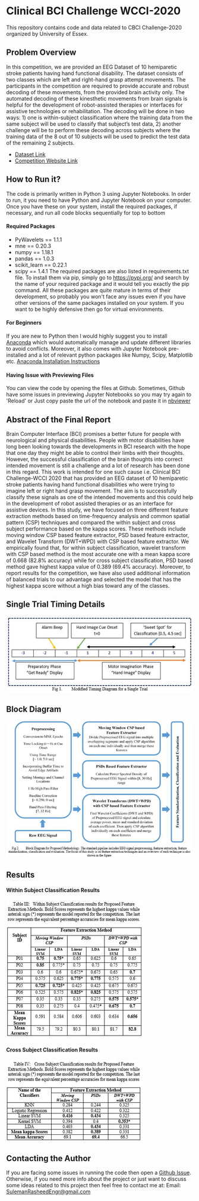 

# Clinical BCI Challenge WCCI-2020

This repository contains code and data related to CBCI Challenge-2020 organized by University of Essex. 

## Problem Overview
In this competition, we are provided an EEG Dataset of 10 hemiparetic stroke patients having hand functional disability. The dataset consists of two classes which are left and right-hand grasp attempt movements. The participants in the competition are required to provide accurate and robust decoding of these movements, from the provided brain activity only. The automated decoding of these kinesthetic movements from brain signals is helpful for the development of robot-assisted therapies or interfaces for assistive technologies or rehabilitation. The decoding will be done in two ways: 1) one is within-subject classification where the training data from the same subject will be used to classify that subject’s test data, 2) another challenge will be to perform these decoding across subjects where the training data of the 8 out of 10 subjects will be used to predict the test data of the remaining 2 subjects.
 - [Dataset Link](https://github.com/5anirban9/Clinical-Brain-Computer-Interfaces-Challenge-WCCI-2020-Glasgow)
 - [Competition Website Link](https://sites.google.com/view/bci-comp-wcci/?fbclid=IwAR37WLQ_xNd5qsZvktZCT8XJerHhmVb_bU5HDu69CnO85DE3iF0fs57vQ6M)

## How to Run it?
The code is primarily written in Python 3  using Jupyter Notebooks. In order to run, it you need to have Python and Jupyter Notebook on your computer. Once you have these on your system, install the required packages, if necessary, and run all code blocks sequentially for top to bottom

#### Required Packages
- PyWavelets == 1.1.1
- mne == 0.20.3
- numpy == 1.18.1
- pandas == 1.0.3
- scikit_learn == 0.22.1
- scipy == 1.4.1 
The required packages are also listed in requirements.txt file. To install them via pip, simply go to https://pypi.org/ and search by the name of your required package and it would tell you exactly the pip command. All these packages are quite mature in terms of their development, so probably you won't face any issues even if you have other versions of the same packages installed on your system. If you want to be highly defensive then go for virtual environments.

#### For Beginners
If you are new to Python then I would highly suggest you to install [Anaconda](https://www.anaconda.com/) which would automatically manage and update different libraries to avoid conflicts. Moreover, it also comes with Jupyter Notebook pre-installed and a lot of relevant python packages like Numpy, Scipy, Matplotlib etc. [Anaconda Installation Instructions](https://docs.anaconda.com/anaconda/install/)

#### Having Issue with Previewing Files
You can view the code by opening the files at Github. Sometimes, Github have some issues in previewing Jupyter Notebooks so you may try again to 'Reload' or Just copy paste the url of the notebook and paste it in  [nbviewer](https://nbviewer.jupyter.org/)

## Abstract of the Final Report
Brain Computer Interface (BCI) promises a better future for people with neurological and physical disabilities. People with motor disabilities have long been looking towards the developments in BCI research with the hope that one day they might be able to control their limbs with their thoughts. However, the successful classification of the brain thoughts into correct intended movement is still a challenge and a lot of research has been done in this regard. This work is intended for one such cause i.e. Clinical BCI Challenge-WCCI 2020 that has provided an EEG dataset of 10 hemiparetic stroke patients having hand functional disabilities who were trying to imagine left or right hand grasp movement. The aim is to successfully classify these signals as one of the intended movements and this could help in the development of robot assisted therapies or as an interface for assistive devices. In this study, we have focused on three different feature extraction methods based on time-frequency analysis and common spatial pattern (CSP) techniques and compared the within subject and cross subject performance based on the kappa scores. These methods include moving window CSP based feature extractor, PSD based feature extractor, and Wavelet Transform (DWT+WPD) with CSP based feature extractor. We empirically found that, for within subject classification, wavelet transform with CSP based method is the most accurate one with a mean kappa score of 0.668 (82.8% accuracy) while for cross subject classification, PSD based method gave highest kappa value of 0.389 (69.4% accuracy). Moreover, to report results for the competition, we have also used additional information of balanced trials to our advantage and selected the model that has the highest kappa score without a high bias toward any of the classes. 



## Single Trial Timing Details
<img src="Images/timing_diagram.JPG">

## Block Diagram
<img src="Images/BlockDiagramBlue.JPG">

## Results

#### Within Subject Classification Results
<img src="Images/within_subject_results.JPG">

#### Cross Subject Classification Results
<img src="Images/cross_subject_results.JPG">


## Contacting the Author
If you are facing some issues in running the code then open a [Github Issue](https://github.com/SulemanRasheed/CBCI-Competition-2020/issues). Otherwise, if you need more info about the project or just want to discuss some ideas related to this project then feel free to contact me at: 
Email: SulemanRasheedEngr@gmail.com
